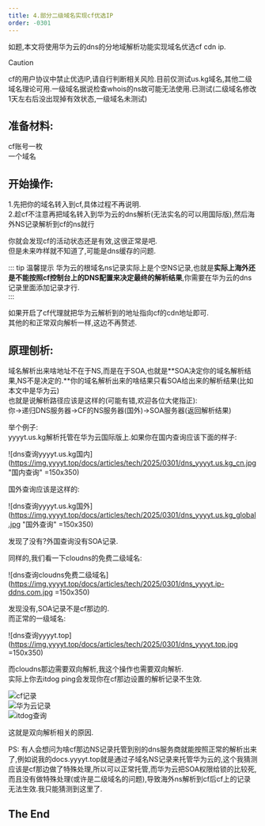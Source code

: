 ```yaml
---
title: 4.部分二级域名实现cf优选IP
order: -0301
---
```


如题,本文将使用华为云的dns的分地域解析功能实现域名优选cf cdn ip.  

> [!caution]
> cf的用户协议中禁止优选IP,请自行判断相关风险.目前仅测试us.kg域名,其他二级域名理论可用.一级域名据说检查whois的ns故可能无法使用.已测试(二级域名修改1天左右后没出现掉有效状态,一级域名未测试)  

## 准备材料:  

cf账号一枚  
一个域名  

## 开始操作:

1.先把你的域名转入到cf,具体过程不再说明.  
2.趁cf不注意再把域名转入到华为云的dns解析(无法实名的可以用国际版),然后海外NS记录解析到cf的ns就行  

你就会发现cf的活动状态还是有效,这很正常是吧.  
但是未来咋样就不知道了,可能是dns缓存的问题.  

::: tip 温馨提示
华为云的根域名ns记录实际上是个空NS记录,也就是**实际上海外还是不能按照cf控制台上的DNS配置来决定最终的解析结果**,你需要在华为云的dns记录里面添加记录才行.  
:::

如果开启了cf代理就把华为云解析到的地址指向cf的cdn地址即可.  
其他的和正常双向解析一样,这边不再赘述.  

## 原理刨析:

域名解析出来啥地址不在于NS,而是在于SOA,也就是**SOA决定你的域名解析结果,NS不是决定的.**你的域名解析出来的啥结果只看SOA给出来的解析结果(比如本文中是华为云)   
也就是说解析路径应该是这样的(可能有错,欢迎各位大佬指正):  
你->递归DNS服务器->CF的NS服务器(国外)->SOA服务器(返回解析结果)  

举个例子:  
yyyyt.us.kg解析托管在华为云国际版上.如果你在国内查询应该下面的样子:  

![dns查询yyyyt.us.kg国内](https://img.yyyyt.top/docs/articles/tech/2025/0301/dns_yyyyt.us.kg_cn.jpg "国内查询" =150x350)  

国外查询应该是这样的:  

![dns查询yyyyt.us.kg国外](https://img.yyyyt.top/docs/articles/tech/2025/0301/dns_yyyyt.us.kg_global.jpg "国外查询" =150x350)

发现了没有?外国查询没有SOA记录.  

同样的,我们看一下cloudns的免费二级域名:  

![dns查询cloudns免费二级域名](https://img.yyyyt.top/docs/articles/tech/2025/0301/dns_yyyyt.ip-ddns.com.jpg =150x350)  

发现没有,SOA记录不是cf那边的.  
而正常的一级域名:  

![dns查询yyyyt.top](https://img.yyyyt.top/docs/articles/tech/2025/0301/dns_yyyyt.top.jpg =150x350)  

而cloudns那边需要双向解析,我这个操作也需要双向解析.  
实际上你去itdog ping会发现你在cf那边设置的解析记录不生效.  

![cf记录](https://img.yyyyt.top/docs/articles/tech/2025/0301/test.yyyyt.us.kg_cf.png)  
![华为云记录](https://img.yyyyt.top/docs/articles/tech/2025/0301/test.yyyyt.us.kg_huawei.png)  
![itdog查询](https://img.yyyyt.top/docs/articles/tech/2025/0301/test.yyyyt.us.kg_itdog.png)  

这就是双向解析相关的原因.  

PS: 有人会想问为啥cf那边NS记录托管到别的dns服务商就能按照正常的解析出来了,例如说我的docs.yyyyt.top就是通过子域名NS记录来托管华为云的,这个我猜测应该是cf那边做了特殊处理,所以可以正常托管,而华为云把SOA权限给锁的比较死,而且没有做特殊处理(或许是二级域名的问题),导致海外ns解析到cf后cf上的记录无法生效.我只能猜测到这里了.  

## The End